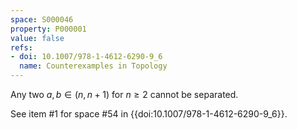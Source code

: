 ```yaml
---
space: S000046
property: P000001
value: false
refs:
- doi: 10.1007/978-1-4612-6290-9_6
  name: Counterexamples in Topology
---
```


Any two $a,b \in (n,n+1)$ for $n \geq 2$ cannot be separated.

See item #1 for space #54 in {{doi:10.1007/978-1-4612-6290-9_6}}.
